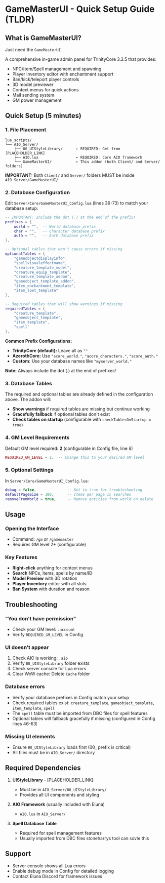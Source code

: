 # GameMasterUI - Quick Setup Guide (TLDR)

## What is GameMasterUI?

Just need the `GameMasterUI`

A comprehensive in-game admin panel for TrinityCore 3.3.5 that provides:
- NPC/Item/Spell management and spawning
- Player inventory editor with enchantment support
- Ban/kick/teleport player controls
- 3D model previewer
- Context menus for quick actions
- Mail sending system
- GM power management

## Quick Setup (5 minutes)

### 1. File Placement
```
lua_scripts/
└── AIO_Server/
    ├── 00_UIStyleLibrary/      ← REQUIRED: Get from [PLACEHOLDER_LINK]
    ├── AIO.lua                 ← REQUIRED: Core AIO framework
    └── GameMasterUI/           ← This addon (both Client/ and Server/ folders)
```

**IMPORTANT:** Both `Client/` and `Server/` folders MUST be inside `AIO_Server/GameMasterUI/`

### 2. Database Configuration

Edit `Server/Core/GameMasterUI_Config.lua` (lines 39-73) to match your database setup:

```lua
-- IMPORTANT: Include the dot (.) at the end of the prefix!
prefixes = {
    world = "",  -- World database prefix
    char = "",   -- Character database prefix
    auth = "",   -- Auth database prefix
},

-- Optional tables that won't cause errors if missing
optionalTables = {
    "gameobjectdisplayinfo",
    "spellvisualeffectname",
    "creature_template_model",
    "creature_equip_template",
    "creature_template_addon",
    "gameobject_template_addon",
    "item_enchantment_template",
    "item_loot_template"
},

-- Required tables that will show warnings if missing
requiredTables = {
    "creature_template",
    "gameobject_template",
    "item_template",
    "spell"
},
```

**Common Prefix Configurations:**
- **TrinityCore (default):** Leave all as `""`
- **AzerothCore:** Use `"acore_world."`, `"acore_characters."`, `"acore_auth."`
- **Custom:** Use your database names like `"myserver_world."`

**Note:** Always include the dot (.) at the end of prefixes!

### 3. Database Tables

The required and optional tables are already defined in the configuration above. The addon will:
- **Show warnings** if required tables are missing but continue working
- **Gracefully fallback** if optional tables don't exist
- **Check tables on startup** (configurable with `checkTablesOnStartup = true`)

### 4. GM Level Requirements

Default GM level required: **2** (configurable in Config file, line 6)

```lua
REQUIRED_GM_LEVEL = 2,  -- Change this to your desired GM level
```

### 5. Optional Settings

In `Server/Core/GameMasterUI_Config.lua`:

```lua
debug = false,              -- Set to true for troubleshooting
defaultPageSize = 100,      -- Items per page in searches
removeFromWorld = true,     -- Remove entities from world on delete
```

## Usage

### Opening the Interface
- Command: `/gm` or `/gamemaster`
- Requires GM level 2+ (configurable)

### Key Features
- **Right-click** anything for context menus
- **Search** NPCs, items, spells by name/ID
- **Model Preview** with 3D rotation
- **Player Inventory** editor with all slots
- **Ban System** with duration and reason

## Troubleshooting

### "You don't have permission"
- Check your GM level: `.account`
- Verify `REQUIRED_GM_LEVEL` in Config

### UI doesn't appear
1. Check AIO is working: `.aio`
2. Verify `00_UIStyleLibrary` folder exists
3. Check server console for Lua errors
4. Clear WoW cache: Delete `Cache` folder

### Database errors
- Verify your database prefixes in Config match your setup
- Check required tables exist: `creature_template`, `gameobject_template`, `item_template`, `spell`
- The `spell` table must be imported from DBC files for spell features
- Optional tables will fallback gracefully if missing (configured in Config lines 46-63)

### Missing UI elements
- Ensure `00_UIStyleLibrary` loads first (00_ prefix is critical)
- All files must be in `AIO_Server/` directory

## Required Dependencies

1. **UIStyleLibrary** - [PLACEHOLDER_LINK]
   - Must be in `AIO_Server/00_UIStyleLibrary/`
   - Provides all UI components and styling

2. **AIO Framework** (usually included with Eluna)
   - `AIO.lua` in `AIO_Server/`

3. **Spell Database Table**
   - Required for spell management features
   - Usually imported from DBC files stoneharrys tool can sovle this

## Support

- Server console shows all Lua errors
- Enable debug mode in Config for detailed logging
- Contact Eluna Discord for framework issues

